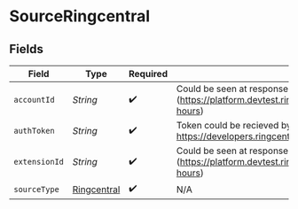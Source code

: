 # SourceRingcentral


## Fields

| Field                                                                                                                                                                               | Type                                                                                                                                                                                | Required                                                                                                                                                                            | Description                                                                                                                                                                         |
| ----------------------------------------------------------------------------------------------------------------------------------------------------------------------------------- | ----------------------------------------------------------------------------------------------------------------------------------------------------------------------------------- | ----------------------------------------------------------------------------------------------------------------------------------------------------------------------------------- | ----------------------------------------------------------------------------------------------------------------------------------------------------------------------------------- |
| `accountId`                                                                                                                                                                         | *String*                                                                                                                                                                            | :heavy_check_mark:                                                                                                                                                                  | Could be seen at response to basic api call to an endpoint with ~ operator.  Example- (https://platform.devtest.ringcentral.com/restapi/v1.0/account/~/extension/~/business-hours)<br/> |
| `authToken`                                                                                                                                                                         | *String*                                                                                                                                                                            | :heavy_check_mark:                                                                                                                                                                  | Token could be recieved by following instructions at https://developers.ringcentral.com/api-reference/authentication                                                                |
| `extensionId`                                                                                                                                                                       | *String*                                                                                                                                                                            | :heavy_check_mark:                                                                                                                                                                  | Could be seen at response to basic api call to an endpoint with ~ operator.  Example- (https://platform.devtest.ringcentral.com/restapi/v1.0/account/~/extension/~/business-hours)<br/> |
| `sourceType`                                                                                                                                                                        | [Ringcentral](../../models/shared/Ringcentral.md)                                                                                                                                   | :heavy_check_mark:                                                                                                                                                                  | N/A                                                                                                                                                                                 |